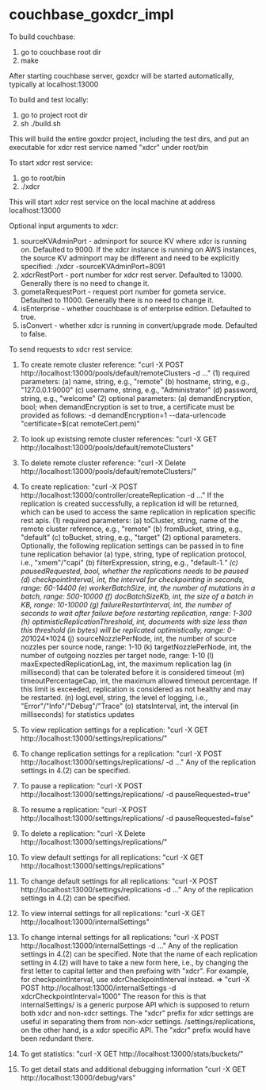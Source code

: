couchbase_goxdcr_impl
=====================
To build couchbase:
1. go to couchbase root dir
2. make

After starting couchbase server, goxdcr will be started automatically, typically at localhost:13000 


To build and test locally:
1. go to project root dir
2. sh ./build.sh

This will build the entire goxdcr project, including the test dirs, and put an executable for xdcr rest service named "xdcr" under root/bin

To start xdcr rest service:
1. go to root/bin
2. ./xdcr 

This will start xdcr rest service on the local machine at address localhost:13000

Optional input arguments to xdcr:
1. sourceKVAdminPort - adminport for source KV where xdcr is running on. Defaulted to 9000. 
If the xdcr instance is running on AWS instances, the source KV adminport may be different and need to be explicitly specified: 
./xdcr -sourceKVAdminPort=8091	
2. xdcrRestPort - port number for xdcr rest server. Defaulted to 13000. Generally there is no need to change it.
3. gometaRequestPort - request port number for gometa service. Defaulted to 11000. Generally there is no need to change it.
4. isEnterprise - whether couchbase is of enterprise edition. Defaulted to true.
5. isConvert - whether xdcr is running in convert/upgrade mode. Defaulted to false.


To send requests to xdcr rest service:
1. To create remote cluster reference: "curl -X POST http://localhost:13000/pools/default/remoteClusters -d ..."
	(1) required parameters: 
		(a) name, string, e.g., "remote"
		(b) hostname, string, e.g., "127.0.0.1:9000"
		(c) username, string, e.g., "Administrator"
		(d) password, string, e.g., "welcome"
	(2) optional parameters: 
		(a) demandEncryption, bool; when demandEncryption is set to true, a certificate must be provided as follows:
		    -d demandEncryption=1 --data-urlencode "certificate=$(cat remoteCert.pem)"
2. To look up existsing remote cluster references:  "curl -X GET http://localhost:13000/pools/default/remoteClusters"
3. To delete remote cluster reference: "curl -X Delete  http://localhost:13000/pools/default/remoteClusters/<remote cluster name>"

4. To create replication: "curl -X POST http://localhost:13000/controller/createReplication -d ..."
If the replication is created successfully, a replication id will be returned, which can be used to access the same replication in replication specific rest apis.
	(1) required parameters: 
		(a) toCluster, string, name of the remote cluster reference, e.g., "remote"
		(b) fromBucket, string, e.g., "default"
		(c) toBucket, string, e.g., "target"
	(2) optional parameters. Optionally, the following replication settings can be passed in to fine tune replication behavior
		(a) type, string, type of replication protocol, i.e., "xmem"/"capi"
		(b) filterExpression, string, e.g., "default-1.*"
		(c) pausedRequested, bool, whether the replications needs to be paused
		(d) checkpointInterval, int, the interval for checkpointing in seconds, range: 60-14400
		(e) workerBatchSize, int, the number of mutations in a batch, range: 500-10000
		(f) docBatchSizeKb, int, the size of a batch in KB, range: 10-10000
		(g) failureRestartInterval, int, the number of seconds to wait after failure before restarting replication, range: 1-300
		(h) optimisticReplicationThreshold, int, documents with size less than this threshold (in bytes) will be replicated optimistically, range: 0-20*1024*1024
 		(j) sourceNozzlePerNode, int, the number of source nozzles per source node, range: 1-10
 		(k) targetNozzlePerNode, int, the number of outgoing nozzles per target node, range: 1-10
 		(l) maxExpectedReplicationLag, int, the maximum replication lag (in millisecond) that can be tolerated before it is considered timeout
 		(m) timeoutPercentageCap, int, the maximum allowed timeout percentage. If this limit is exceeded, replication is considered as not healthy and may be restarted.
 		(n) logLevel, string, the level of logging, i.e., "Error"/"Info"/"Debug"/"Trace"
 		(o) statsInterval, int, the interval (in milliseconds) for statistics updates
 
5. To view replication settings for a replication: "curl -X GET http://localhost:13000/settings/replications/<replication id>"
6. To change replication settings for a replication: "curl -X POST http://localhost:13000/settings/replications/<replication id> -d ..."
Any of the replication settings in 4.(2) can be specified.
7. To pause a replication: "curl -X POST http://localhost:13000/settings/replications/<replication id> -d pauseRequested=true"
8. To resume a replication: "curl -X POST http://localhost:13000/settings/replications/<replication id> -d pauseRequested=false"
9. To delete a replication: "curl -X Delete http://localhost:13000/settings/replications/<replication id>"


10. To view default settings for all replications: "curl -X GET http://localhost:13000/settings/replications"
11. To change default settings for all replications: "curl -X POST http://localhost:13000/settings/replications -d ..."
Any of the replication settings in 4.(2) can be specified.


12. To view internal settings for all replications: "curl -X GET http://localhost:13000/internalSettings"
13. To change internal settings for all replications: "curl -X POST http://localhost:13000/internalSettings -d ..."
Any of the replication settings in 4.(2) can be specified. 
Note that the name of each replication setting in 4.(2) will have to take a new form here, i.e., by changing the first letter to capital letter and then prefixing with "xdcr". 
For example, for checkpointInterval, use xdcrCheckpointInterval instead. => "curl -X POST http://localhost:13000/internalSettings -d xdcrCheckpointInterval=1000"
The reason for this is that internalSettings/ is a generic purpose API which is supposed to return both xdcr and non-xdcr settings. The "xdcr" prefix for 
xdcr settings are useful in separating them from non-xdcr settings. /settings/replications, on the other hand, is a xdcr specific API. The "xdcr" prefix
would have been redundant there.

14. To get statistics: "curl -X GET http://localhost:13000/stats/buckets/<bucket name>"
15. To get detail stats and additional debugging information "curl -X GET http://localhost:13000/debug/vars"

